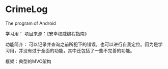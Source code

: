 # CrimeLog
The program of Android

学习用：
项目来源：《安卓权威编程指南》

功能简介：
可以记录并查询之前所犯下的错误，也可以进行自我定位。因为是学习用，并没有过于全面的功能，其中还包括了一些不完善的功能。

框架：典型的MVC架构
